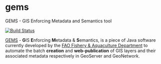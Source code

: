gems
====

GEMS - GIS Enforcing Metadata and Semantics tool

[![Build Status](https://travis-ci.org/openfigis/gems.svg?branch=master)](https://travis-ci.org/openfigis/gems)

[GEMS](https://github.com/openfigis/gems/wiki) - **G**IS **E**nforcing **M**etadata & **S**emantics, is a piece of Java software currently developed by the [FAO Fishery & Aquaculture Department](http://www.fao.org/fishery) to automate the batch **creation** and **web-publication** of GIS layers and their associated metadata respectively in GeoServer and GeoNetwork.
